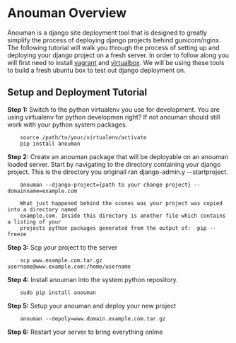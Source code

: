 Anouman Overview
================

Anouman is a django site deployment tool that is designed to greatly simplify the process of deploying django projects behind gunicorn/nginx.  The following tutorial will walk you through the process of setting up and deploying your django project on a fresh server.  In order to follow along you will first need to install [vagrant](http://www.vagrantup.com/) and [virtualbox](https://www.virtualbox.org/).  We will be using these tools to build a fresh ubuntu box to test out django deployment on.



Setup and Deployment Tutorial
-----------------------------

**Step 1:** Switch to the python virtualenv you use for development.
        You are using virtualenv for python developmen right?  If not anouman should still work
        with your python system packages.

        source /path/to/your/virtualenv/activate
        pip install anouman

**Step 2:** Create an anouman package that will be deployable on an anouman loaded
        server.  Start by navigating to the directory containing your django project.
        This is the directory you originall ran django-admin.y --startproject.
        

        anouman --django-project={path to your change project} --domainname=example.com

        What just happened behind the scenes was your project was copied into a directory named
        example.com. Inside this directory is another file which contains a listing of your 
        projects python packages generated from the output of:  pip --freeze 

**Step 3:** Scp your project to the server

        scp www.example.com.tar.gz  username@www.example.com:/home/username

**Step 4:** Install anouman into the system python repository.

        sudo pip install anouman

**Step 5:** Setup your anouman and deploy your new project

        anouman --depoly=www.domain.example.com.tar.gz

**Step 6:** Restart your server to bring everything online
              
